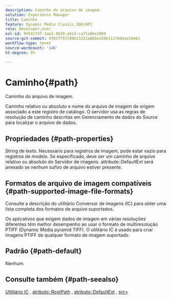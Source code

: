 ```yaml
---
description: Caminho do arquivo de imagem.
solution: Experience Manager
title: Caminho
feature: Dynamic Media Classic,SDK/API
role: Developer,User
exl-id: 9d5417df-3aa2-4620-a614-ca71a96e2069
source-git-commit: 4f81f755789613222a66bed2961117604ae19e62
workflow-type: tm+mt
source-wordcount: '146'
ht-degree: 0%

---
```


# Caminho{#path}

Caminho do arquivo de imagem.

Caminho relativo ou absoluto e nome do arquivo de imagem de origem associado a este registro de catálogo. O servidor usa as regras de resolução de caminho descritas em Gerenciamento de dados do Source para localizar o arquivo de dados.

## Propriedades {#path-properties}

String de texto. Necessário para registros de imagem, pode estar vazio para registros de modelo. Se especificado, deve ser um caminho de arquivo relativo ou absoluto do Servidor de imagens. attribute::DefaultExt será anexado se nenhum sufixo de arquivo estiver presente.

## Formatos de arquivo de imagem compatíveis {#path-supported-image-file-formats}

Consulte a descrição do utilitário Conversor de imagens (IC) para obter uma lista completa dos formatos de arquivo suportados.

Os aplicativos que exigem dados de imagem em várias resoluções diferentes têm melhor desempenho ao usar o formato de multiresolução PTIFF (Dynamic Media pyramid TIFF). O utilitário IC é usado para criar imagens PTIFF de qualquer formato de imagem suportado.

## Padrão {#path-default}

Nenhum.

## Consulte também {#path-seealso}

[Utilitário IC](/help/aem-is-ir-api/is-api/is-utils/utilities/r-ic.md) , [atributo::RootPath](/help/aem-is-ir-api/is-api/image-catalog/image-serving-api-ref/c-image-catalog-reference/c-attributes-reference/r-rootpath.md) , [atributo::DefaultExt](/help/aem-is-ir-api/is-api/image-catalog/image-serving-api-ref/c-image-catalog-reference/c-attributes-reference/r-defaultext.md) , [src=](/help/aem-is-ir-api/is-api/http-ref/image-serving-api-ref/c-http-protocol-reference/c-command-reference/r-src.md)

<!-- [attribute::LowerCasePaths]() -->
